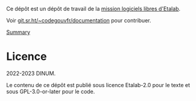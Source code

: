 Ce dépôt est un dépôt de travail de la [mission logiciels libres d'Etalab](https://code.gouv.fr).

Voir [git.sr.ht/~codegouvfr/documentation](https://git.sr.ht/~codegouvfr/documentation) pour contribuer.

[Summary](_sidebar.md)

# Licence

2022-2023 DINUM.

Le contenu de ce dépôt est publié sous licence Etalab-2.0 pour le texte et sous GPL-3.0-or-later pour le code.
